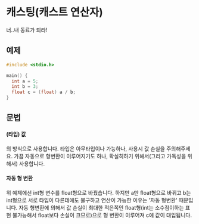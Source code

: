 캐스팅(캐스트 연산자)
============
너..내 동료가 되라!

예제
-------
```c
#include <stdio.h>

main() {
  int a = 5;
  int b = 3;
  float c = (float) a / b;
}
```

문법
--------
#### (타입) 값
의 방식으로 사용합니다. 
타입은 아무타입이나 가능하나, 사용시 값 손실을 주의해주세요. 
가끔 자동으로 형변환이 이루어지기도 하나, 확실히하기 위해서(그리고 가독성을 위해서) 
사용합니다.

#### 자동 형 변환
위 예제에선 int형 변수를 float형으로 바꿨습니다. 
하지만 a만 float형으로 바뀌고 b는 int형으로 서로 타입이 다른데에도 불구하고 
연산이 가능한 이유는 '자동 형변환' 때문입니다. 자동 형변환에 의해서 
값 손실이 최대한 적은쪽인 float형(int는 소수점이하는 표현 불가능해서 float보다 손실이 크므로)으로 
형 변환이 이루어져 c에 값이 대입됩니다.